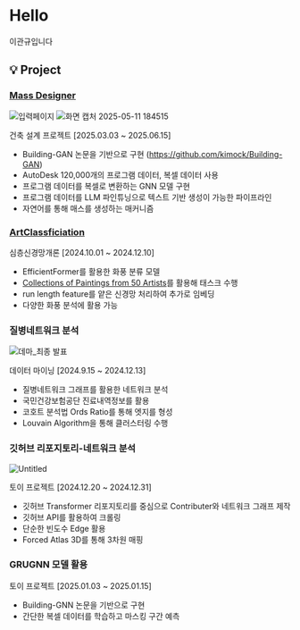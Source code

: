 # Hello
이관규입니다

## 💡 Project


### [Mass Designer](https://github.com/kimock/MassDesigner/tree/main)

![입력페이지](https://github.com/user-attachments/assets/c89cce8a-dc45-4f8e-9268-8c7ad566346c)
![화면 캡처 2025-05-11 184515](https://github.com/user-attachments/assets/8ee467d9-dc70-4ef5-915a-3f4b30e6a6c4)


건축 설계 프로젝트 [2025.03.03 ~ 2025.06.15]

- Building-GAN 논문을 기반으로 구현 (https://github.com/kimock/Building-GAN)
- AutoDesk 120,000개의 프로그램 데이터, 복셀 데이터 사용
- 프로그램 데이터를 복셀로 변환하는 GNN 모델 구현
- 프로그램 데이터를 LLM 파인튜닝으로 텍스트 기반 생성이 가능한 파이프라인
- 자연어를 통해 매스를 생성하는 매커니즘


### [ArtClassficiation](https://github.com/ckyumini/ArtClassficiation)

심층신경망개론 [2024.10.01 ~ 2024.12.10]

- EfficientFormer를 활용한 화풍 분류 모델
- [Collections of Paintings from 50 Artists](https://www.kaggle.com/code/paultimothymooney/collections-of-paintings-from-50-artists/notebook)를 활용해 태스크 수행
- run length feature를 얕은 신경망 처리하여 추가로 임베딩
- 다양한 화풍 분석에 활용 가능




### 질병네트워크 분석

![데마_최종 발표](https://github.com/user-attachments/assets/acb32cbd-acc3-4cdc-867b-8b676785ec07)

데이터 마이닝 [2024.9.15 ~ 2024.12.13]

- 질병네트워크 그래프를 활용한 네트워크 분석
- 국민건강보험공단 진료내역정보를 활용
- 코호트 분석법 Ords Ratio를 통해 엣지를 형성
- Louvain Algorithm을 통해 클러스터링 수행


### 깃허브 리포지토리-네트워크 분석

![Untitled](https://github.com/user-attachments/assets/8ffd593b-726a-47ab-9a0e-b353b50f5d27)

토이 프로젝트 [2024.12.20 ~ 2024.12.31]

- 깃허브 Transformer 리포지토리를 중심으로 Contributer와 네트워크 그래프 제작
- 깃허브 API를 활용하여 크롤링
- 단순한 빈도수 Edge 활용
- Forced Atlas 3D를 통해 3차원 매핑


### GRUGNN 모델 활용



토이 프로젝트 [2025.01.03 ~ 2025.01.15]

- Building-GNN 논문을 기반으로 구현
- 간단한 복셀 데이터를 학습하고 마스킹 구간 예측
